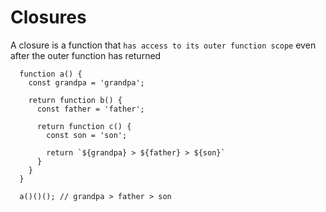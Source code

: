# Closures

A closure is a function that `has access to its outer function scope` even after the outer function has returned

```
  function a() {
    const grandpa = 'grandpa';

    return function b() {
      const father = 'father';

      return function c() {
        const son = 'son';

        return `${grandpa} > ${father} > ${son}`
      }
    }
  }

  a()()(); // grandpa > father > son
```
